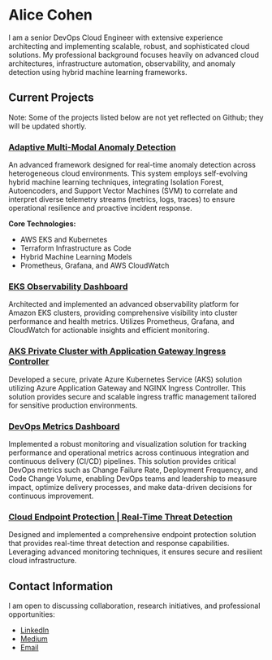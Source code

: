 # Alice Cohen

I am a senior DevOps Cloud Engineer with extensive experience architecting and implementing scalable, robust, and sophisticated cloud solutions. My professional background focuses heavily on advanced cloud architectures, infrastructure automation, observability, and anomaly detection using hybrid machine learning frameworks.


## Current Projects

Note: Some of the projects listed below are not yet reflected on Github; they will be updated shortly.

### [Adaptive Multi-Modal Anomaly Detection](https://github.com/aliceco01/adaptive-anomaly-detection)

An advanced framework designed for real-time anomaly detection across heterogeneous cloud environments. This system employs self-evolving hybrid machine learning techniques, integrating Isolation Forest, Autoencoders, and Support Vector Machines (SVM) to correlate and interpret diverse telemetry streams (metrics, logs, traces) to ensure operational resilience and proactive incident response.

**Core Technologies:**
- AWS EKS and Kubernetes
- Terraform Infrastructure as Code
- Hybrid Machine Learning Models
- Prometheus, Grafana, and AWS CloudWatch

### [EKS Observability Dashboard](https://github.com/aliceco01/AWS-EKS-Observability)

Architected and implemented an advanced observability platform for Amazon EKS clusters, providing comprehensive visibility into cluster performance and health metrics. Utilizes Prometheus, Grafana, and CloudWatch for actionable insights and efficient monitoring.

### [AKS Private Cluster with Application Gateway Ingress Controller](https://github.com/aliceco01/Azure-DevOps-AKS)

Developed a secure, private Azure Kubernetes Service (AKS) solution utilizing Azure Application Gateway and NGINX Ingress Controller. This solution provides secure and scalable ingress traffic management tailored for sensitive production environments.

### [DevOps Metrics Dashboard](https://github.com/aliceco01/devops-metrics)

Implemented a robust monitoring and visualization solution for tracking performance and operational metrics across continuous integration and continuous delivery (CI/CD) pipelines. This solution provides critical DevOps metrics such as Change Failure Rate, Deployment Frequency, and Code Change Volume, enabling DevOps teams and leadership to measure impact, optimize delivery processes, and make data-driven decisions for continuous improvement.

### [Cloud Endpoint Protection | Real-Time Threat Detection](https://github.com/aliceco01/Endpoint-Protection)

Designed and implemented a comprehensive endpoint protection solution that provides real-time threat detection and response capabilities. Leveraging advanced monitoring techniques, it ensures secure and resilient cloud infrastructure.


## Contact Information

I am open to discussing collaboration, research initiatives, and professional opportunities:

- [LinkedIn](https://www.linkedin.com/in/alicecohen)
- [Medium](https://medium.com/@aliceco01)
- [Email](mailto:alicecohen050@gmail.com)
